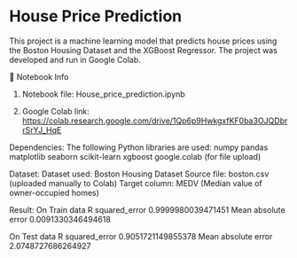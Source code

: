 # House Price Prediction

This project is a machine learning model that predicts house prices using the Boston Housing Dataset and the XGBoost Regressor.
The project was developed and run in Google Colab.

📌 Notebook Info
1. Notebook file: House_price_prediction.ipynb

2. Google Colab link:
   https://colab.research.google.com/drive/1Qp6p9HwkgxfKF0ba3OJQDbrrSrYJ_HqE

Dependencies:
The following Python libraries are used:
numpy
pandas
matplotlib
seaborn
scikit-learn
xgboost
google.colab (for file upload)

Dataset:
  Dataset used: Boston Housing Dataset
  Source file: boston.csv (uploaded manually to Colab)
  Target column: MEDV (Median value of owner-occupied homes)

Result:
 On Train data
 R squared_error 0.9999980039471451
 Mean absolute error 0.0091330346494618

 On Test data
 R squared_error 0.9051721149855378
 Mean absolute error 2.0748727686264927


